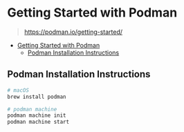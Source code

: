 # Getting Started with Podman

> <https://podman.io/getting-started/>

- [Getting Started with Podman](#getting-started-with-podman)
  - [Podman Installation Instructions](#podman-installation-instructions)

## Podman Installation Instructions

```sh
# macOS
brew install podman

# podman machine
podman machine init
podman machine start
```
